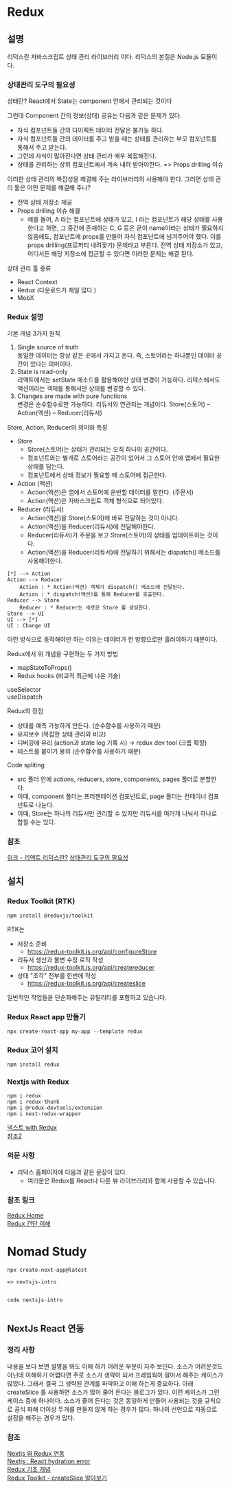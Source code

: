 # Redux

## 설명

리덕스란 자바스크립트 상태 관리 라이브러리 이다. 
리덕스의 본질은 Node.js 모듈이다. 

### 상태관리 도구의 필요성
상태란?
React에서 State는 component 안에서 관리되는 것이다

그런데 Component 간의 정보(상태) 공유는 다음과 같은 문제가 있다. 
  * 자식 컴포넌트들 간의 다이렉트 데이터 전달은 불가능 하다.
  * 자식 컴포넌트들 간의 데이터를 주고 받을 때는 상태를 관리하는 부모 컴포넌트를 통해서 주고 받는다.
  * 그런데 자식이 많아진다면 상태 관리가 매우 복잡해진다.
  * 상태를 관리하는 상위 컴포넌트에서 계속 내려 받아야한다. => Props drilling 이슈

이러한 상태 관리의 복잡성을 해결해 주는 라이브러리의 사용해야 한다.
그러면 상태 관리 툴은 어떤 문제를 해결해 주나?
  * 전역 상태 저장소 제공
  * Props drilling 이슈 해결 
    * 예를 들어, A 라는 컴포넌트에 상태가 있고, I 라는 컴포넌트가 해당 상태를 사용한다고 하면,
     그 중간에 존재하는 C, G 등은 굳이 name이라는 상태가 필요하지 않음에도, 컴포넌트에 props를 만들어 자식 컴포넌트에 넘겨주어야 했다.
     이를 props drilling(프로퍼티 내려꽂기) 문제라고 부른다. 전역 상태 저장소가 있고, 어디서든 해당 저장소에 접근할 수 있다면 이러한 문제는 해결 된다.

상태 관리 툴 종류
  * React Context
  * Redux (다운로드가 제일 많다.)
  * MobX

### Redux 설명 

기본 개념 3가지 원칙
1. Single source of truth  
   동일한 데이터는 항상 같은 곳에서 가지고 온다.
   즉, 스토어라는 하나뿐인 데이터 공간이 있다는 의미이다.
2. State is read-only  
   리액트에서는 setState 메소드를 활용해야만 상태 변경이 가능하다.
   리덕스에서도 액션이라는 객체를 통해서만 상태를 변경할 수 있다.
3. Changes are made with pure functions  
   변경은 순수함수로만 가능하다.
   리듀서와 연관되는 개념이다.
   Store(스토어) – Action(액션) – Reducer(리듀서)

Store, Action, Reducer의 의미와 특징
* Store
  * Store(스토어)는 상태가 관리되는 오직 하나의 공간이다. 
  * 컴포넌트와는 별개로 스토어라는 공간이 있어서 그 스토어 안에 앱에서 필요한 상태를 담는다. 
  * 컴포넌트에서 상태 정보가 필요할 때 스토어에 접근한다.
* Action (액션)
  * Action(액션)은 앱에서 스토어에 운반할 데이터를 말한다. (주문서)
  * Action(액션)은 자바스크립트 객체 형식으로 되어있다.
* Reducer (리듀서)
  * Action(액션)을 Store(스토어)에 바로 전달하는 것이 아니다. 
  * Action(액션)을 Reducer(리듀서)에 전달해야한다. 
  * Reducer(리듀서)가 주문을 보고 Store(스토어)의 상태를 업데이트하는 것이다. 
  * Action(액션)을 Reducer(리듀서)에 전달하기 위해서는 dispatch() 메소드를 사용해야한다.


```plantuml
[*] --> Action
Action --> Reducer
    Action : * Action(액션) 객체가 dispatch() 메소드에 전달된다. 
    Action : * dispatch(액션)를 통해 Reducer를 호출한다.
Reducer --> Store
    Reducer : * Reducer는 새로운 Store 를 생성한다.
Store --> UI
UI --> [*]
UI : Change UI 
```

이런 방식으로 동작해야만 하는 이유는 데이터가 한 방향으로만 흘러야하기 때문이다.

Redux에서 위 개념을 구현하는 두 가지 방법
* mapStateToProps()
* Redux hooks (비교적 최근에 나온 기술)

useSelector  
useDispatch


Redux의 장점
* 상태를 예측 가능하게 만든다. (순수함수를 사용하기 때문)
* 유지보수 (복잡한 상태 관리와 비교)
* 디버깅에 유리 (action과 state log 기록 시) → redux dev tool (크롬 확장)
* 테스트를 붙이기 용의 (순수함수를 사용하기 때문)

Code spliting
* src 폴더 안에 actions, reducers, store, components, pages 폴더로 분할한다.
* 이때, component 폴더는 프리젠테이션 컴포넌트로, page 폴더는 컨테이너 컴포넌트로 나눈다.
* 이때, Store는 하나의 리듀서만 관리할 수 있지만 리듀서를 여러개 나눠서 하나로 합칠 수는 있다.



### 참조 

[링크 - 리액트 리덕스란?](https://hanamon.kr/redux%EB%9E%80-%EB%A6%AC%EB%8D%95%EC%8A%A4-%EC%83%81%ED%83%9C-%EA%B4%80%EB%A6%AC-%EB%9D%BC%EC%9D%B4%EB%B8%8C%EB%9F%AC%EB%A6%AC/)
[상태관리 도구의 필요성](https://hanamon.kr/redux%EB%9E%80-%EB%A6%AC%EB%8D%95%EC%8A%A4-%EC%83%81%ED%83%9C-%EA%B4%80%EB%A6%AC-%EB%9D%BC%EC%9D%B4%EB%B8%8C%EB%9F%AC%EB%A6%AC/)




## 설치

### Redux Toolkit (RTK)

    npm install @reduxjs/toolkit

RTK는 
* 저장소 준비  
  * <https://redux-toolkit.js.org/api/configureStore>
* 리듀서 생산과 불변 수정 로직 작성  
  * <https://redux-toolkit.js.org/api/createreducer>  
* 상태 "조각" 전부를 한번에 작성
  * <https://redux-toolkit.js.org/api/createslice>

일반적인 작업들을 단순화해주는 유틸리티를 포함하고 있습니다.

### Redux React app 만들기 

    npx create-react-app my-app --template redux

### Redux 코어 설치
    
    npm install redux

### Nextjs with Redux


```
npm i redux
npm i redux-thunk
npm i @redux-devtools/extension
npm i next-redux-wrapper

```


[넥스트 with Redux](https://devkkiri.com/post/59cb38dd-f939-462d-9e7f-afcc338b621f)  
[참조2](https://www.devkkiri.com/post/56578a18-d1fc-4c67-a2c4-6d64e21cf70c)  





### 의문 사항
 * 리덕스 홈페이지에 다음과 같은 문장이 있다.
   * 여러분은 Redux를 React나 다른 뷰 라이브러리와 함께 사용할 수 있습니다.


### 참조 링크
[Redux Home](https://ko.redux.js.org/introduction/getting-started/)  
[Redux 간단 이해](https://velog.io/@qf9ar8nv/%EA%B0%84%EB%8B%A8%ED%95%9C-%EC%98%88%EC%A0%9C%EB%A5%BC-%ED%86%B5%ED%95%B4-Redux%EB%A5%BC-%EC%9D%B4%ED%95%B4%ED%95%98%EA%B8%B0)



# Nomad Study

``` 
npx create-next-app@latest

=> nextsjs-intro


code nextsjs-intro


```

## NextJs React 연동



### 정리 사항
내용을 보다 보면 설명을 봐도 이해 하기 어려운 부분이 자주 보인다. 
소스가 어려운것도 아닌데 이해하기 어렵다면 주로 소스가 생략이 되서 프레임웍이 알아서 해주는 케이스가 많았다. 
그래서 결국 그 생략된 관계를 파악하고 이해 하는게 중요하다. 
아래 createSlice 를 사용하면 소스가 많이 줄어 든다는 블로그가 있다. 
이런 케이스가 그런 케이스 중에 하나이다. 
소스가 줄어 든다는 것은 동일하게 만들어 사용되는 것을 규칙으로 공식 화해 더이상 두개를 만들지 않게 하는 경우가 많다.
하나의 선언으로 자동으로 설정을 해주는 경우가 많다.



### 참조    

[Nextjs 와 Redux 연동](https://devkkiri.com/post/59cb38dd-f939-462d-9e7f-afcc338b621f)   
[Nextjs : React hydration error](https://velog.io/@juurom/TIL-react-hydration-error-%EC%9B%90%EC%9D%B8-%EB%B0%8F-%ED%95%B4%EA%B2%B0%EB%B0%A9%EB%B2%95-feat.-react-calendar)  
[Redux 기초 개념](https://developerntraveler.tistory.com/144)   
[Redux Toolkit - createSlice 알아보기](https://velog.io/@goonerholic/Redux-Toolkit-createSlice-%EC%95%8C%EC%95%84%EB%B3%B4%EA%B8%B0)  



